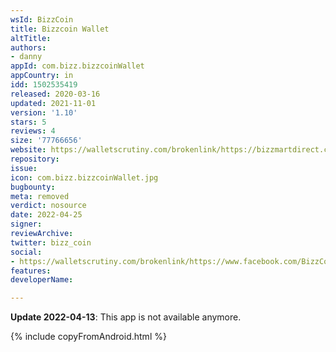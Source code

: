 ```yaml
---
wsId: BizzCoin
title: Bizzcoin Wallet
altTitle: 
authors:
- danny
appId: com.bizz.bizzcoinWallet
appCountry: in
idd: 1502535419
released: 2020-03-16
updated: 2021-11-01
version: '1.10'
stars: 5
reviews: 4
size: '77766656'
website: https://walletscrutiny.com/brokenlink/https://bizzmartdirect.com
repository: 
issue: 
icon: com.bizz.bizzcoinWallet.jpg
bugbounty: 
meta: removed
verdict: nosource
date: 2022-04-25
signer: 
reviewArchive: 
twitter: bizz_coin
social:
- https://walletscrutiny.com/brokenlink/https://www.facebook.com/BizzCoinOfficial
features: 
developerName: 

---
```


**Update 2022-04-13**: This app is not available anymore.

{% include copyFromAndroid.html %}
